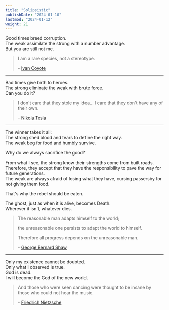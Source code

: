 ```yaml
---
title: "Solipsistic"
publishDate: "2024-01-10"
lastmod: "2024-01-12"
weight: 21
---
```


Good times breed corruption.<br/>
The weak assimilate the strong with a number advantage.<br/>
But you are still not me.<br/>

> I am a rare species, not a stereotype.
>
> \- [Ivan Coyote](https://www.goodreads.com/quotes/248993-i-am-a-rare-species-not-a-stereotype)

---

Bad times give birth to heroes.<br/>
The strong eliminate the weak with brute force.<br/>
Can you do it?<br/>

> I don't care that they stole my idea... I care that they don't have any of their own.
>
> \- [Nikola Tesla](https://quotefancy.com/quote/9874/Nikola-Tesla-I-don-t-care-that-they-stole-my-idea-I-care-that-they-don-t-have-any-of)

---

The winner takes it all:<br/>
The strong shed blood and tears to define the right way.<br/>
The weak beg for food and humbly survive.<br/>

Why do we always sacrifice the good?<br/>

From what I see, the strong know their strengths come from built roads.<br/>
Therefore, they accept that they have the responsibility to pave the way for future generations.<br/>
The weak are always afraid of losing what they have, cursing passersby for not giving them food.<br/>

That's why the rebel should be eaten.<br/>

The ghost, just as when it is alive, becomes Death.<br/>
Wherever it isn't, whatever dies.<br/>

> The reasonable man adapts himself to the world;
>
> the unreasonable one persists to adapt the world to himself.
>
> Therefore all progress depends on the unreasonable man.
>
> \- [George Bernard Shaw](https://quotefancy.com/quote/811991/George-Bernard-Shaw-The-reasonable-man-adapts-himself-to-the-world-the-unreasonable-one)

---

Only my existence cannot be doubted.<br/>
Only what I observed is true.<br/>
God is dead.<br/>
I will become the God of the new world.<br/>

> And those who were seen dancing were thought to be insane by those who could not hear the music.
>
> \- [Friedrich Nietzsche](https://www.goodreads.com/quotes/7887-and-those-who-were-seen-dancing-were-thought-to-be)
